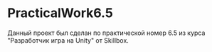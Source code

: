 # PracticalWork6.5
Данный проект был сделан по практической номер 6.5 из курса "Разработчик игра на Unity" от Skillbox.
